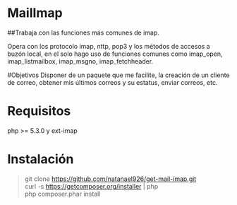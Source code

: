 # MailImap
##Trabaja con las funciones más comunes de imap.

Opera con los protocolo imap, nttp, pop3 y los métodos de accesos a buzón local, en el solo hago uso de funciones comunes como imap_open, imap_listmailbox, imap_msgno, imap_fetchheader.

#Objetivos
Disponer de un paquete que me facilite, la creación  de un cliente de correo, obtener mis últimos correos y su estatus, enviar correos, etc. 


# Requisitos
php >= 5.3.0 y ext-imap

# Instalación

> git clone https://github.com/natanael926/get-mail-imap.git <br />
> curl -s https://getcomposer.org/installer | php <br />
> php composer.phar install 

